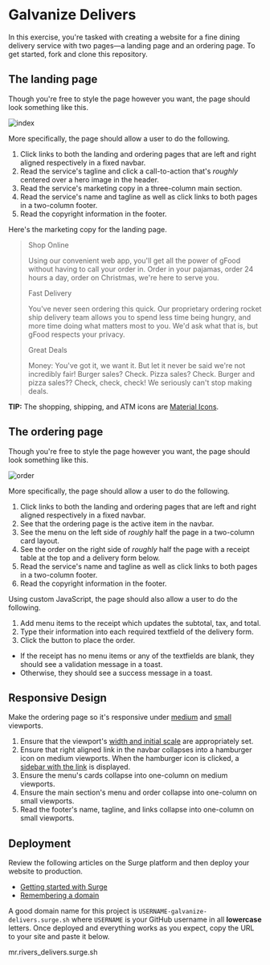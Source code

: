 # Galvanize Delivers

In this exercise, you're tasked with creating a website for a fine dining delivery service with two pages—a landing page and an ordering page. To get started, fork and clone this repository.

## The landing page

Though you're free to style the page however you want, the page should look something like this.

![index](screenshots/index_large.png)

More specifically, the page should allow a user to do the following.

1. Click links to both the landing and ordering pages that are left and right aligned respectively in a fixed navbar.
1. Read the service's tagline and click a call-to-action that's _roughly_ centered over a hero image in the header.
1. Read the service's marketing copy in a three-column main section.
1. Read the service's name and tagline as well as click links to both pages in a two-column footer.
1. Read the copyright information in the footer.

Here's the marketing copy for the landing page.

> Shop Online
>
> Using our convenient web app, you'll get all the power of gFood without having to call your order in. Order in your pajamas, order 24 hours a day, order on Christmas, we're here to serve you.
>
> Fast Delivery
>
> You've never seen ordering this quick. Our proprietary ordering rocket ship delivery team allows you to spend less time being hungry, and more time doing what matters most to you. We'd ask what that is, but gFood respects your privacy.
>
> Great Deals
>
> Money: You've got it, we want it. But let it never be said we're not incredibly fair! Burger sales? Check. Pizza sales? Check. Burger and pizza sales?? Check, check, check! We seriously can't stop making deals.

**TIP:** The shopping, shipping, and ATM icons are [Material Icons](https://design.google.com/icons/).

## The ordering page

Though you're free to style the page however you want, the page should look something like this.

![order](screenshots/order_large.png)

More specifically, the page should allow a user to do the following.

1. Click links to both the landing and ordering pages that are left and right aligned respectively in a fixed navbar.
1. See that the ordering page is the active item in the navbar.
1. See the menu on the left side of _roughly_ half the page in a two-column card layout.
1. See the order on the right side of _roughly_ half the page with a receipt table at the top and a delivery form below.
1. Read the service's name and tagline as well as click links to both pages in a two-column footer.
1. Read the copyright information in the footer.

Using custom JavaScript, the page should also allow a user to do the following.

1. Add menu items to the receipt which updates the subtotal, tax, and total.
1. Type their information into each required textfield of the delivery form.
1. Click the button to place the order.
  - If the receipt has no menu items or any of the textfields are blank, they should see a validation message in a toast.
  - Otherwise, they should see a success message in a toast.

## Responsive Design

Make the ordering page so it's responsive under [medium](screenshots/order_medium.png) and [small](screenshots/order_small.png) viewports.

1. Ensure that the viewport's [width and initial scale](https://developer.mozilla.org/en-US/docs/Mozilla/Mobile/Viewport_meta_tag) are appropriately set.
1. Ensure that right aligned link in the navbar collapses into a hamburger icon on medium viewports. When the hamburger icon is clicked, a [sidebar with the link](screenshots/order_medium_sidebar.png) is displayed.
1. Ensure the menu's cards collapse into one-column on medium viewports.
1. Ensure the main section's menu and order collapse into one-column on small viewports.
1. Read the footer's name, tagline, and links collapse into one-column on small viewports.

## Deployment

Review the following articles on the Surge platform and then deploy your website to production.

- [Getting started with Surge](http://surge.sh/help/getting-started-with-surge)
- [Remembering a domain](http://surge.sh/help/remembering-a-domain)

A good domain name for this project is `USERNAME-galvanize-delivers.surge.sh` where `USERNAME` is your GitHub username in all **lowercase** letters. Once deployed and everything works as you expect, copy the URL to your site and paste it below.

mr.rivers_delivers.surge.sh
